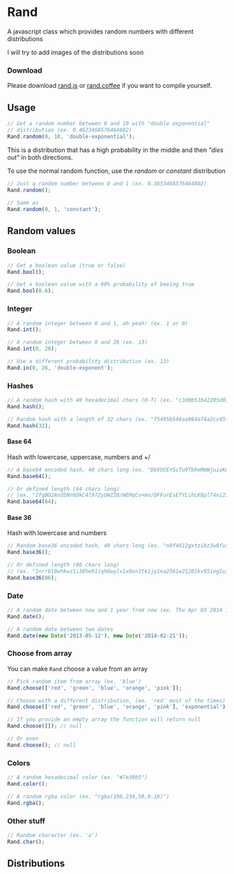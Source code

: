 Rand
==========

A javascript class which provides random numbers with different distributions

I will try to add images of the distributions soon

### Download
Please download [rand.js](rand.js) or [rand.coffee](rand.coffee) if you want to compile yourself.

## Usage
```js
// Get a random number between 0 and 10 with "double exponential" 
// distribution (ex. 0.4623468576464802)
Rand.random(0, 10, 'double-exponential'); 
```

This is a distribution that has a high probability in the middle and then *"dies out"* in both directions.
  
To use the normal random function, use the *random* or *constant* distribution

```js
// Just a random number between 0 and 1 (ex. 0.3653468576464802)
Rand.random(); 
  
// Same as
Rand.random(0, 1, 'constant');
```

## Random values

### Boolean
```js
// Get a boolean value (true or false)
Rand.bool();

// Get a boolean value with a 60% probability of beeing true
Rand.bool(0.6);
```

### Integer
```js
// A random integer between 0 and 1, ah yeah! (ex. 1 or 0)
Rand.int(); 

// A random integer between 0 and 26 (ex. 13)
Rand.int(0, 26);

// Use a different probability distribution (ex. 13)
Rand.in(0, 26, 'double-exponent');
```

### Hashes
```js
// A random hash with 40 hexadecimal chars (0-f) (ex. "c3d0b51b42205d039e0a06e1f221d2f742aa59c1")
Rand.hash();

// Random hash with a length of 32 chars (ex. "f5495b546aa984a74a2cc45f08917147")
Rand.hash(32);
```

#### Base 64
Hash with lowercase, uppercase, numbers and +/
```js
// A base64 encoded hash, 40 chars long (ex. "DbVUCEY5cTu9Tb9eMmWjuioKqM/bEUrMsR5rPjea")
Rand.base64();

// Or defined length (64 chars long) 
// (ex. "IfgBO2And5NnhDkC4l97ZyUWZI8/WEMqCv+mn/DFFurEsETYLihLK8plT4ni237A")
Rand.base64(64);
```

#### Base 36
Hash with lowercase and numbers
```js
// Random base36 encoded hash, 40 chars long (ex. "n0f4612gxtzi8z3w8fusgo12ihycnpcq711f134z")
Rand.base36();

// Or defined length (86 chars long)
// (ex. "1nrrb10whkwz1i38he91iqh0wylv1x0xn1tk1jy1na2561w21201kv951eg1ui29u1p0mrkjdk1v5j5289paf6")
Rand.base36(86);
```

### Date
```js
// A random date between now and 1 year from now (ex. Thu Apr 03 2014 16:38:14 GMT+0200 (CEST))
Rand.date();

// A random date between two dates
Rand.date(new Date('2013-05-12'), new Date('2014-02-21'));
```

### Choose from array
You can make `Rand` choose a value from an array

```js
// Pick random item from array (ex. 'blue')
Rand.choose(['red', 'green', 'blue', 'orange', 'pink']);

// Choose with a different distribution, (ex. 'red' most of the times)
Rand.choose(['red', 'green', 'blue', 'orange', 'pink'], 'exponential')

// If you provide an empty array the function will return null
Rand.choose([]); // null

// Or even
Rand.choose(); // null
```

### Colors
```js
// A random hexadecimal color (ex. "#7e39b5")
Rand.color();

// A random rgba color (ex. "rgba(196,234,50,0.16)")
Rand.rgba();
```

### Other stuff
```js
// Random character (ex. 'a')
Rand.char();
```

## Distributions
